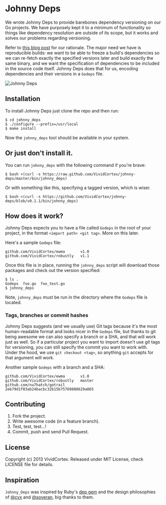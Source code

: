 # Johnny Deps

We wrote Johnny Deps to provide barebones dependency versioning on our Go projects. We have purposely kept it to a minimum of functionality
so things like dependency resolution are outside of its scope, but it works and solves our problems regarding versioning.

Refer to [this blog post](https://vividcortex.com/blog/2013/07/18/my-wishlist-versioned-packages-in-go/) for our rationale. The major need we have is reproducible builds: we want to be able to freeze a build's dependencies so we can re-fetch exactly the specified versions later and build exactly the same binary, and we want the specification of dependencies to be included in the source code itself. Johnny Deps does that for us, encoding dependencies and their versions in a `Godeps` file.

![Johnny Deps](http://i.imgur.com/MuupBVC.jpg)

## Installation

To install Johnny Deps just clone the repo and then run:

    $ cd johnny_deps
    $ ./configure --prefix=/usr/local
    $ make install

Now the `johnny_deps` tool should be available in your system.

## Or just don't install it.

You can run `johnny_deps` with the following command if you're brave: 

```
$ bash <(curl -s https://raw.github.com/VividCortex/johnny-deps/master/bin/johnny_deps)
```

Or with something like this, specifying a tagged version, which is wiser.

```
$ bash <(curl -s https://github.com/VividCortex/johnny-deps/blob/v0.1.1/bin/johnny_deps)
```

## How does it work?

Johnny Deps expects you to have a file called `Godeps` in the root of your project, in the format `<import path> <git tag>`. More on this later.

Here's a sample `Godeps` file:

```
github.com/VividCortex/ewma       v1.0
github.com/VividCortex/robustly   v1.1
```

Once this file is in place, running the `johnny_deps` script will download those packages
and check out the version specified:

```
$ ls .
Godeps  foo.go  foo_test.go
$ johnny_deps
```

Note, `johnny_deps` must be run in the directory where the `Godeps` file is located.

### Tags, branches or commit hashes

Johnny Deps suggests (and we usually use) Git tags because it's the most
human-readable format and looks nicer in the `Godeps` file, but thanks to git
being awesome we can also specify a branch or a SHA, and that will work just as well.
So if a particular project you want to import doesn't use git tags for versioning,
you can still specify the commit you want to work with. Under the hood, we use
`git checkout <tag>`, so anything `git` accepts for that argument will work.

Another sample `Godeps` with a branch and a SHA:

```
github.com/VividCortex/ewma       v1.0
github.com/VividCortex/robustly   master
github.com/nu7hatch/gotrail       2eb79d1f03ab24bacbc32b15b75769880629a865
```

## Contributing

1. Fork the project.
2. Write awesome code (in a feature branch).
3. Test, test, test...!
4. Commit, push and send Pull Request.

## License

Copyright (c) 2013 VividCortex.
Released under MIT License, check LICENSE file for details.

## Inspiration

`Johnny_Deps` was inspired by Ruby's [dep gem](http://cyx.github.io/dep/) and the design philosophies of [@cyx](http://cyx.is/) and [@soveran](http://soveran.com/), big thanks to them.
